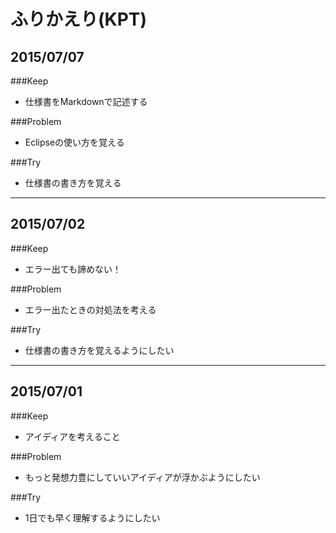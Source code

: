 # ふりかえり(KPT)

## 2015/07/07

###Keep
- 仕様書をMarkdownで記述する

###Problem
- Eclipseの使い方を覚える

###Try
- 仕様書の書き方を覚える

---

## 2015/07/02

###Keep
- エラー出ても諦めない！

###Problem
- エラー出たときの対処法を考える

###Try
- 仕様書の書き方を覚えるようにしたい

---

## 2015/07/01

###Keep
- アイディアを考えること

###Problem
- もっと発想力豊にしていいアイディアが浮かぶようにしたい

###Try
- 1日でも早く理解するようにしたい
